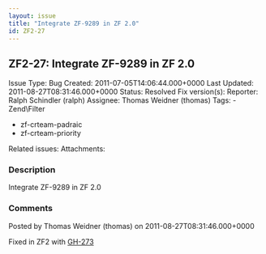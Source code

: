 ```yaml
---
layout: issue
title: "Integrate ZF-9289 in ZF 2.0"
id: ZF2-27
---
```


ZF2-27: Integrate ZF-9289 in ZF 2.0
-----------------------------------

 Issue Type: Bug Created: 2011-07-05T14:06:44.000+0000 Last Updated: 2011-08-27T08:31:46.000+0000 Status: Resolved Fix version(s): 
 Reporter:  Ralph Schindler (ralph)  Assignee:  Thomas Weidner (thomas)  Tags: - Zend\\Filter
- zf-crteam-padraic
- zf-crteam-priority
 
 Related issues: 
 Attachments: 
### Description

Integrate ZF-9289 in ZF 2.0

 

 

### Comments

Posted by Thomas Weidner (thomas) on 2011-08-27T08:31:46.000+0000

Fixed in ZF2 with [GH-273](https://github.com/zendframework/zf2/pull/273)

 

 